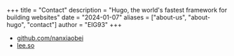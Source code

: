 +++
title = "Contact"
description = "Hugo, the world's fastest framework for building websites"
date = "2024-01-07"
aliases = ["about-us", "about-hugo", "contact"]
author = "EIG93"
+++

- [github.com/nanxiaobei](https://github.com/nanxiaobei)
- [lee.so](https://lee.so)
